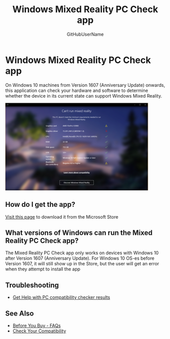 ﻿---
title: Windows Mixed Reality PC Check app
description: 
author: GitHubUserName
ms.author: MicrosoftAlias
ms.date: 10/17/2017
ms.topic: article
keywords: 
---



# Windows Mixed Reality PC Check app

On Windows 10 machines from Version 1607 (Anniversary Update) onwards, this application can check your hardware and software to determine whether the device in its current state can support Windows Mixed Reality.

![Snapshot of results from PC Check app](images/450px-Snapshot_of_results_from_PC_Check_app.png)

## How do I get the app?

[Visit this page](https://www.microsoft.com/en-us/store/p/windows-mixed-reality-pc-check/9nzvl19n7cnc) to download it from the Microsoft Store

## What versions of Windows can run the Mixed Reality PC Check app?

The Mixed Reality PC Check app only works on devices with Windows 10 after Version 1607 (Anniversary Update). For Windows 10 OS-es before Version 1607, it will still show up in the Store, but the user will get an error when they attempt to install the app

## Troubleshooting
* [Get Help with PC compatibility checker results](https://support.microsoft.com/en-us/help/4045777/windows-10-get-help-with-pc-compatibility-in-windows-mixed-reality?preview)

## See Also
* [Before You Buy - FAQs](Before_You_Buy_-_FAQs.md)
* [Check Your Compatibility](Check_Your_Compatibility.md)